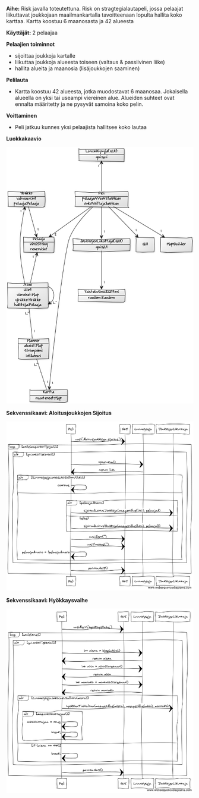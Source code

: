 **Aihe:** Risk javalla toteutettuna. Risk on stragtegialautapeli, jossa pelaajat liikuttavat joukkojaan maailmankartalla tavoitteenaan lopulta hallita koko karttaa. Kartta koostuu 6 maanosasta ja 42 alueesta

**Käyttäjät:** 2 pelaajaa

**Pelaajien toiminnot** 
- sijoittaa joukkoja kartalle
- liikuttaa joukkoja alueesta toiseen (valtaus & passiivinen liike)
- hallita alueita ja maanosia (lisäjoukkojen saaminen)

**Pelilauta**
- Kartta koostuu 42 alueesta, jotka muodostavat 6 maanosaa. Jokaisella alueella on yksi tai useampi viereinen alue. Alueiden suhteet ovat ennalta määritetty ja ne pysyvät samoina koko pelin.

**Voittaminen**
- Peli jatkuu kunnes yksi pelaajista hallitsee koko lautaa

**Luokkakaavio**

![jtn jtn](https://github.com/w4ldo/risk/blob/master/dokumentointi/newdiagram.png)

**Sekvenssikaavi: Aloitusjoukkojen Sijoitus**

![jtn jtn](https://github.com/w4ldo/risk/blob/master/dokumentointi/aloitusjoukkojenSijoitus.png)

**Sekvenssikaavi: Hyökkaysvaihe**

![jtn jtn](https://github.com/w4ldo/risk/blob/master/dokumentointi/hyokkaysVaihe.png)
